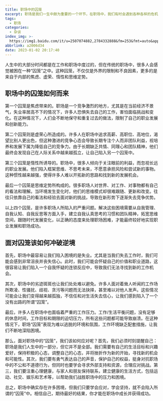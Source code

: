 ```yaml
---
title: 职场中的囚笼
excerpt: 职场是我们一生中颇为重要的一个环节，在职场中，我们有时会遇到各种各样的危机，有些甚至会让我们陷入彻底绝望的囚笼。
tags:
  - 职场
categories:
  - 杂谈
index_img: >-
  https://img1.baidu.com/it/u=2507074882,2784332888&fm=253&fmt=auto&app=138&f=JPEG?w=500&h=500
abbrlink: a2006d34
date: 2023-01-02 20:17:40
---
```




人生中的大部分时间都是在工作和职场中度过的，但在传统的职场中，很多人会感觉被困在一种“囚笼”之中。这种囚笼，不仅仅是外界的限制和不良因素，更多的是来自于内部的焦虑、虚荣、惰性和思维定势。

## 职场中的囚笼如何而来

第一个囚笼是焦虑带来的。职场是一个竞争激烈的地方，尤其是在当前经济不景气，失业率居高不下的情况下，许多人恐惧失去自己的工作，害怕面临挑战和变化。在这种情况下，人们会不断地保守和重复过去的做法，限制了自己的职业发展和创新能力。

第二个囚笼则是虚荣心所造成的。许多人在职场中追求高薪、高职位、高地位，渴望比别人更出色，但这种激进的竞争心态会导致长期专注个人而非团队利益，视培养和发展下属为降低自己的竞争力。由于长期缺乏共情、同理心和团队精神，他们最终会发现自己在人际关系中越来越孤立，让自己陷入另一个囚笼中。

第三个囚笼是惰性所诱导的。职场中，很多人倾向于关注眼前的利益，而忽视长远的职业发展。他们陷入框架思维、不思考未来，不愿意承担风险和尝试新的事物。这种惯性越来越强，使得许多人难以开拓新的思路和找到新的发展机会。

最后一个囚笼是思维定势所构成的。很多职场人对世界、对工作、对事物都有自己的看法和理解。当环境发生变化时，他们的思维模式却很难跟随、更新和改变。往往只依靠自己的看法和经验去面对新的挑战，导致在新形势下逐渐失去竞争优势。

以上四个囚笼，是许多职场人所陷入的严重问题。解决这些困境需要从自我管理、自我认知、自我反思等方面入手，建立自我认真思考的习惯和团队精神，拓宽思维空间，跟随时代发展变化，以正确的态度来处理职场困难，才能最终较好地实现职业发展和职场成功。

## 面对囚笼该如何冲破逆境

首先，职场中最容易让我们陷入困境的是失业。尤其是当我们失去工作时，我们可能会感到非常沮丧并丧失信心。此时，我们可能会怀疑自己的价值和职业道路，这很容易让我们陷入一个自我怀疑的连锁反应中，导致我们无法寻找到新的工作机会。

其次，职场中的劣迹斑斑也让我们处处难以避免。许多人面对着耸人听闻的工作场所欺凌、性骚扰、歧视、贪污等问题而无法抉择，甚至难以对他人发声。这些情况可能会让我们变得越来越孤独，不信任和对生活失去信心，让我们感到陷入了一个没有出路的所谓“囚笼”。

最后，许多人在职场中也面临着严重的工作压力。工作/生活平衡问题，没有足够的休息时间，工作目标和期限的迫切压力，所有这些问题都可能导致崩溃。在这种情况下，职场“囚笼”表现为难以逃脱的环境和氛围，工作环境缺乏配套措施，让我们不断地深陷困境。

那么，面对职场中的“囚笼”，我们该如何应对呢？首先，我们必须时刻提醒自己：职场是我们人生中的一部分，但它并不是全部。我们需要有自己的生活目标和兴趣爱好，保持积极的心态，调整自己的心态，并将挫折作为新的开始，寻找新的机会和可能性。其次，我们要有勇气表达自己的声音，保护自己的权益，挺身对抗职场中的不公和不道德行为，但同时也要学会寻求外部支持和资源，合理应对挑战。第三，我们要注重心理健康，与家人和朋友保持联系，建立健康的生活方式，包括运动、社交、娱乐和艺术等，以帮助我们战胜职场中的压力和困境。

总之，职场中确实存在许多困境，但我们只要学会应对，学会坚持，就不会陷入所谓的“囚笼”中。相信自己，期待最好的结果，你才能在职场中成长并获得成功。
